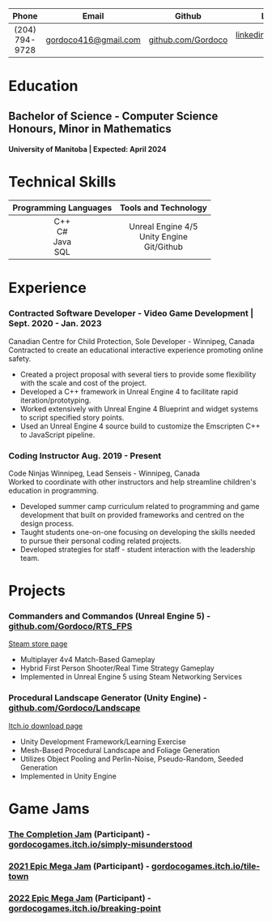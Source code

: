 
| Phone | Email | Github | LinkedIn | Itch |
| :-: | :-: | :-: | :-: | :-: |
| (204) 794-9728 | gordoco416@gmail.com | [github.com/Gordoco](Github) | [linkedin.com/in/cody-gordon](LinkedIn) |  [gordocogames.itch.io](Itch) |

# Education
## Bachelor of Science - Computer Science Honours, Minor in Mathematics
#### University of Manitoba | Expected: April 2024

# Technical Skills
  
| Programming Languages | Tools and Technology |
| :--: | :--: |
| C++ <br/> C# <br/> Java <br/> SQL | Unreal Engine 4/5 <br/> Unity Engine <br/> Git/Github |

# Experience 
  
### Contracted Software Developer - Video Game Development | Sept. 2020 - Jan. 2023
  
Canadian Centre for Child Protection, Sole Developer - Winnipeg, Canada  
Contracted to create an educational interactive experience promoting online safety.
- Created a project proposal with several tiers to provide some flexibility with the scale and cost of the project.
- Developed a C++ framework in Unreal Engine 4 to facilitate rapid iteration/prototyping.
- Worked extensively with Unreal Engine 4 Blueprint and widget systems to script specified story points.
- Used an Unreal Engine 4 source build to customize the Emscripten C++ to JavaScript pipeline.
  
### Coding Instructor  Aug. 2019 - Present
  
Code Ninjas Winnipeg, Lead Senseis - Winnipeg, Canada  
Worked to coordinate with other instructors and help streamline children's education in programming.
- Developed summer camp curriculum related to programming and game development that built on provided frameworks and centred on the design process.
- Taught students one-on-one focusing on developing the skills needed to pursue their personal coding related projects.
- Developed strategies for staff - student interaction with the leadership team.

# Projects
### Commanders and Commandos (Unreal Engine 5) - [github.com/Gordoco/RTS_FPS](RTS_FPS)
[Steam store page](CandC_Steam)
  
- Multiplayer 4v4 Match-Based Gameplay
- Hybrid First Person Shooter/Real Time Strategy Gameplay
- Implemented in Unreal Engine 5 using Steam Networking Services
  
### Procedural Landscape Generator (Unity Engine) - [github.com/Gordoco/Landscape](Landscape_Github)
[Itch.io download page](Landscape_Unity)
  
- Unity Development Framework/Learning Exercise
- Mesh-Based Procedural Landscape and Foliage Generation
- Utilizes Object Pooling and Perlin-Noise, Pseudo-Random, Seeded Generation
- Implemented in Unity Engine

# Game Jams
### [The Completion Jam](Completion_Jam) (Participant) - [gordocogames.itch.io/simply-misunderstood](Completion_Jam_Submission)
### [2021 Epic Mega Jam](MegaJam_2021) (Participant) - [gordocogames.itch.io/tile-town](MegaJam_2021_Submission)
### [2022 Epic Mega Jam](MegaJam_2022) (Participant) - [gordocogames.itch.io/breaking-point](MegaJam_2022_Submission)

[Github]: https://github.com/Gordoco
[LinkedIn]: https://www.linkedin.com/in/cody-gordon-990313230/
[Itch]: https://gordocogames.itch.io/
[CandC_Steam]: https://store.steampowered.com/
[RTS_FPS]: https://github.com/Gordoco/RTS_FPS
[Landscape_Unity]: https://gordocogames.itch.io/Landscape
[Landscape_Github]: https://github.com/Gordoco/Landscape
[Completion_Jam]: https://itch.io/jam/the-completion-jam
[Completion_Jam_Submission]: https://gordocogames.itch.io/simply-misunderstood
[MegaJam_2021]: https://itch.io/jam/2021-epic-megajam
[MegaJam_2021_Submission]: https://gordocogames.itch.io/tile-town
[MegaJam_2022]: https://itch.io/jam/2022-epic-megajam
[MegaJam_2022_Submission]: https://gordocogames.itch.io/breaking-point